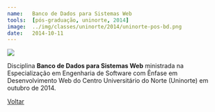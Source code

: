 ```yaml
---
name:  	Banco de Dados para Sistemas Web
tools: 	[pós-graduação, uninorte, 2014]
image: 	../img/classes/uninorte/2014/uninorte-pos-bd.png
date: 	2014-10-11
---
```


![](../img/classes/uninorte/2014/uninorte-pos-bd.png)

Disciplina **Banco de Dados para Sistemas Web** ministrada na Especialização em Engenharia de Software com Ênfase em Desenvolvimento Web do Centro Universitário do Norte (Uninorte) em outubro de 2014.

<p class="text-center">
	<a class="btn btn-outline-primary mt-1" href="{{ site.baseurl }}/classes/">Voltar</a>
</p>